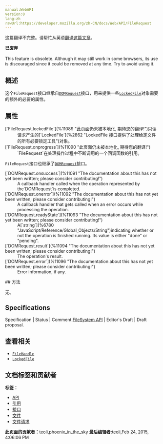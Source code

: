 ```yaml
---
manual:WebAPI
version:0
lang:zh
rawUrl:https://developer.mozilla.org/zh-CN/docs/Web/API/FileRequest
---
```




这篇翻译不完整。请帮忙从英语[翻译这篇文章](%11087 "")。






**已废弃**<br></br>This feature is obsolete. Although it may still work in some browsers, its use is discouraged since it could be removed at any time. Try to avoid using it.



## 概述<a name="概述"></a>


这个`FileRequest`接口继承自[`DOMRequest`](%11088 "此页面仍未被本地化, 期待您的翻译!")接口，用来提供一些[`LockedFile`](%2862 "LockedFile 接口提供了处理给定文件的所有必要锁定工具")对象需要的额外的必要的属性。


## 属性<a name="Properties"></a>
<dl><dt>[`FileRequest.lockedFile`](%11089 "此页面仍未被本地化, 期待您的翻译!")只读</dt><dd>请求产生的[`LockedFile`](%2862 "LockedFile 接口提供了处理给定文件的所有必要锁定工具")对象。</dd><dt>[`FileRequest.onprogress`](%11090 "此页面仍未被本地化, 期待您的翻译!")</dt><dd>`FileRequest`在处理操作过程中不断调用的一个回调函数的引用。</dd></dl>

`FileRequest`接口也继承了[`DOMRequest`](%11088 "此页面仍未被本地化, 期待您的翻译!")接口。

<dl><dt>[`DOMRequest.onsuccess`](%11091 "The documentation about this has not yet been written; please consider contributing!")</dt><dd>A callback handler called when the operation represented by the`DOMRequest`is completed.</dd><dt>[`DOMRequest.onerror`](%11092 "The documentation about this has not yet been written; please consider contributing!")</dt><dd>A callback handler that gets called when an error occurs while processing the operation.</dd><dt>[`DOMRequest.readyState`](%11093 "The documentation about this has not yet been written; please consider contributing!")</dt><dd>A[`string`](%6780 "JavaScript/Reference/Global_Objects/String")indicating whether or not the operation is finished running. Its value is either &quot;done&quot; or &quot;pending&quot;.</dd><dt>[`DOMRequest.result`](%11094 "The documentation about this has not yet been written; please consider contributing!")</dt><dd>The operation&#39;s result.</dd><dt>[`DOMRequest.error`](%11096 "The documentation about this has not yet been written; please consider contributing!")</dt><dd>Error information, if any.</dd></dl>
## 方法<a name="Method_overview"></a>


无。


## Specifications<a name="Browser_Compatibility"></a>
Specification | Status | Comment 
[FileSystem API](%11098 "FileSystem API") | Editor&#39;s Draft | Draft proposal. 


## 查看相关<a name="See_also"></a>

* [`FileHandle`](%11099 "此页面仍未被本地化, 期待您的翻译!")
* [`LockedFile`](%2862 "LockedFile 接口提供了处理给定文件的所有必要锁定工具")



## 文档标签和贡献者
**标签：**
* [API](%50 "")
* [引用](%11101 "")
* [接口](%4188 "")
* [文件](%11103 "")
* [文件请求](%11104 "")

**此页面的贡献者：**[teoli](%160 ""),[phoenix_in_the_sky](%11105 "")
**最后编辑者:**[teoli](%160 ""),<time>Feb 24, 2015, 4:06:06 PM</time>


